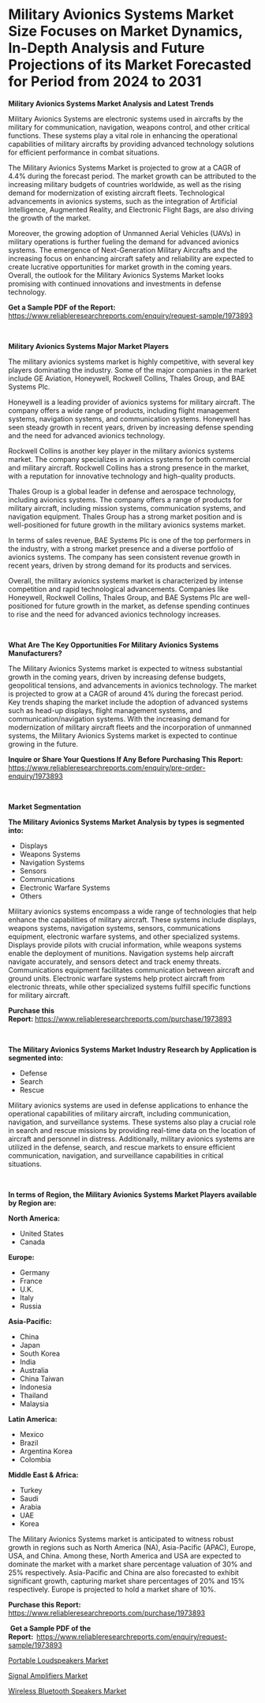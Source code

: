 <p><h1>Military Avionics Systems Market Size Focuses on Market Dynamics, In-Depth Analysis and Future Projections of its Market Forecasted for Period from 2024 to 2031</h1></p><p><strong>Military Avionics Systems Market Analysis and Latest Trends</strong></p>
<p><p>Military Avionics Systems are electronic systems used in aircrafts by the military for communication, navigation, weapons control, and other critical functions. These systems play a vital role in enhancing the operational capabilities of military aircrafts by providing advanced technology solutions for efficient performance in combat situations.</p><p>The Military Avionics Systems Market is projected to grow at a CAGR of 4.4% during the forecast period. The market growth can be attributed to the increasing military budgets of countries worldwide, as well as the rising demand for modernization of existing aircraft fleets. Technological advancements in avionics systems, such as the integration of Artificial Intelligence, Augmented Reality, and Electronic Flight Bags, are also driving the growth of the market.</p><p>Moreover, the growing adoption of Unmanned Aerial Vehicles (UAVs) in military operations is further fueling the demand for advanced avionics systems. The emergence of Next-Generation Military Aircrafts and the increasing focus on enhancing aircraft safety and reliability are expected to create lucrative opportunities for market growth in the coming years. Overall, the outlook for the Military Avionics Systems Market looks promising with continued innovations and investments in defense technology.</p></p>
<p><strong>Get a Sample PDF of the Report:&nbsp;</strong> <a href="https://www.reliableresearchreports.com/enquiry/request-sample/1973893">https://www.reliableresearchreports.com/enquiry/request-sample/1973893</a></p>
<p>&nbsp;</p>
<p><strong>Military Avionics Systems Major Market Players</strong></p>
<p><p>The military avionics systems market is highly competitive, with several key players dominating the industry. Some of the major companies in the market include GE Aviation, Honeywell, Rockwell Collins, Thales Group, and BAE Systems Plc.</p><p>Honeywell is a leading provider of avionics systems for military aircraft. The company offers a wide range of products, including flight management systems, navigation systems, and communication systems. Honeywell has seen steady growth in recent years, driven by increasing defense spending and the need for advanced avionics technology.</p><p>Rockwell Collins is another key player in the military avionics systems market. The company specializes in avionics systems for both commercial and military aircraft. Rockwell Collins has a strong presence in the market, with a reputation for innovative technology and high-quality products.</p><p>Thales Group is a global leader in defense and aerospace technology, including avionics systems. The company offers a range of products for military aircraft, including mission systems, communication systems, and navigation equipment. Thales Group has a strong market position and is well-positioned for future growth in the military avionics systems market.</p><p>In terms of sales revenue, BAE Systems Plc is one of the top performers in the industry, with a strong market presence and a diverse portfolio of avionics systems. The company has seen consistent revenue growth in recent years, driven by strong demand for its products and services.</p><p>Overall, the military avionics systems market is characterized by intense competition and rapid technological advancements. Companies like Honeywell, Rockwell Collins, Thales Group, and BAE Systems Plc are well-positioned for future growth in the market, as defense spending continues to rise and the need for advanced avionics technology increases.</p></p>
<p>&nbsp;</p>
<p><strong>What Are The Key Opportunities For Military Avionics Systems Manufacturers?</strong></p>
<p><p>The Military Avionics Systems market is expected to witness substantial growth in the coming years, driven by increasing defense budgets, geopolitical tensions, and advancements in avionics technology. The market is projected to grow at a CAGR of around 4% during the forecast period. Key trends shaping the market include the adoption of advanced systems such as head-up displays, flight management systems, and communication/navigation systems. With the increasing demand for modernization of military aircraft fleets and the incorporation of unmanned systems, the Military Avionics Systems market is expected to continue growing in the future.</p></p>
<p><strong>Inquire or Share Your Questions If Any Before Purchasing This Report:</strong> <a href="https://www.reliableresearchreports.com/enquiry/pre-order-enquiry/1973893">https://www.reliableresearchreports.com/enquiry/pre-order-enquiry/1973893</a></p>
<p>&nbsp;</p>
<p><strong>Market Segmentation</strong></p>
<p><strong>The Military Avionics Systems Market Analysis by types is segmented into:</strong></p>
<p><ul><li>Displays</li><li>Weapons Systems</li><li>Navigation Systems</li><li>Sensors</li><li>Communications</li><li>Electronic Warfare Systems</li><li>Others</li></ul></p>
<p><p>Military avionics systems encompass a wide range of technologies that help enhance the capabilities of military aircraft. These systems include displays, weapons systems, navigation systems, sensors, communications equipment, electronic warfare systems, and other specialized systems. Displays provide pilots with crucial information, while weapons systems enable the deployment of munitions. Navigation systems help aircraft navigate accurately, and sensors detect and track enemy threats. Communications equipment facilitates communication between aircraft and ground units. Electronic warfare systems help protect aircraft from electronic threats, while other specialized systems fulfill specific functions for military aircraft.</p></p>
<p><strong>Purchase this Report:&nbsp;</strong><a href="https://www.reliableresearchreports.com/purchase/1973893">https://www.reliableresearchreports.com/purchase/1973893</a></p>
<p>&nbsp;</p>
<p><strong>The Military Avionics Systems Market Industry Research by Application is segmented into:</strong></p>
<p><ul><li>Defense</li><li>Search</li><li>Rescue</li></ul></p>
<p><p>Military avionics systems are used in defense applications to enhance the operational capabilities of military aircraft, including communication, navigation, and surveillance systems. These systems also play a crucial role in search and rescue missions by providing real-time data on the location of aircraft and personnel in distress. Additionally, military avionics systems are utilized in the defense, search, and rescue markets to ensure efficient communication, navigation, and surveillance capabilities in critical situations.</p></p>
<p>&nbsp;</p>
<p><strong>In terms of Region, the Military Avionics Systems Market Players available by Region are:</strong></p>
<p>
    <p> <strong> North America: </strong>
        <ul>
            <li>United States</li>
            <li>Canada</li>
        </ul>
        </p> 
    <p> <strong> Europe: </strong>
        <ul>
            <li>Germany</li>
            <li>France</li>
            <li>U.K.</li>
            <li>Italy</li>
            <li>Russia</li>
        </ul>
        </p> 
    <p> <strong> Asia-Pacific: </strong>
        <ul>
            <li>China</li>
            <li>Japan</li>
            <li>South Korea</li>
            <li>India</li>
            <li>Australia</li>
            <li>China Taiwan</li>
            <li>Indonesia</li>
            <li>Thailand</li>
            <li>Malaysia</li>
        </ul>
        </p> 
    <p> <strong> Latin America: </strong>
        <ul>
            <li>Mexico</li>
            <li>Brazil</li>
            <li>Argentina Korea</li>
            <li>Colombia</li>
        </ul>
        </p> 
    <p> <strong> Middle East & Africa: </strong>
        <ul>
            <li>Turkey</li>
            <li>Saudi</li>
            <li>Arabia</li>
            <li>UAE</li>
            <li>Korea</li>
        </ul>
    </p>
    </p>
<p><p>The Military Avionics Systems market is anticipated to witness robust growth in regions such as North America (NA), Asia-Pacific (APAC), Europe, USA, and China. Among these, North America and USA are expected to dominate the market with a market share percentage valuation of 30% and 25% respectively. Asia-Pacific and China are also forecasted to exhibit significant growth, capturing market share percentages of 20% and 15% respectively. Europe is projected to hold a market share of 10%.</p></p>
<p><strong>Purchase this Report: </strong><a href="https://www.reliableresearchreports.com/purchase/1973893">https://www.reliableresearchreports.com/purchase/1973893</a></p>
<p>&nbsp;<strong>Get a Sample PDF of the Report:&nbsp;&nbsp;</strong><a href="https://www.reliableresearchreports.com/enquiry/request-sample/1973893">https://www.reliableresearchreports.com/enquiry/request-sample/1973893</a></p>
<p><strong></strong></p>
<p><p><a href="https://github.com/jodemen/Market-Research-Report-List-2/blob/main/portable-loudspeakers-market.md">Portable Loudspeakers Market</a></p><p><a href="https://github.com/jj19131/Market-Research-Report-List-2/blob/main/signal-amplifiers-market.md">Signal Amplifiers Market</a></p><p><a href="https://github.com/Sarissaschmalingtr6fz2739/Market-Research-Report-List-1/blob/main/wireless-bluetooth-speakers-market.md">Wireless Bluetooth Speakers Market</a></p></p>